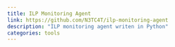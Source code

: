 ```yaml
---
title: ILP Monitoring Agent
link: https://github.com/N3TC4T/ilp-monitoring-agent
description: "ILP monitoring agent writen in Python"
categories: tools
---
```

